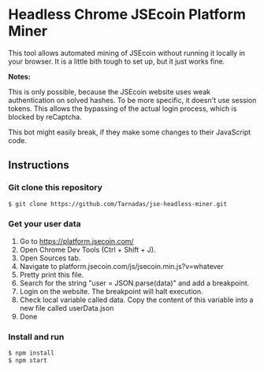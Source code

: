 # Headless Chrome JSEcoin Platform Miner

This tool allows automated mining of JSEcoin without running it locally in your browser. It is a little bith tough to set up, but it just works fine.

**Notes:**

This is only possible, because the JSEcoin website uses weak authentication on solved hashes. To be more specific, it doesn't use session tokens. This allows the bypassing of the actual login process, which is blocked by reCaptcha.

This bot might easily break, if they make some changes to their JavaScript code.

## Instructions

### Git clone this repository

```bash
$ git clone https://github.com/Tarnadas/jse-headless-miner.git
```

### Get your user data

1. Go to https://platform.jsecoin.com/
2. Open Chrome Dev Tools (Ctrl + Shift + J).
3. Open Sources tab.
4. Navigate to platform.jsecoin.com/js/jsecoin.min.js?v=whatever
5. Pretty print this file.
6. Search for the string "user = JSON.parse(data)" and add a breakpoint.
7. Login on the website. The breakpoint will halt execution.
8. Check local variable called data. Copy the content of this variable into a new file called userData.json
9. Done

### Install and run

```bash
$ npm install
$ npm start
```